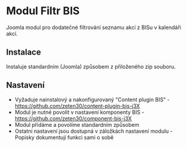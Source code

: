 Modul Filtr BIS
===============
Joomla modul pro dodatečné filtrování seznamu akcí z BISu v kalendáři akcí.


Instalace
---------
Instaluje standardním (Joomla) způsobem z přiloženého zip souboru.


Nastavení
---------
- Vyžaduje nainstalový a nakonfigurovaný "Content plugin BIS" - https://github.com/zeten30/content-plugin-bis-j3X
- Modul je nutné povolit v nastavení komponenty BIS - https://github.com/zeten30/component-bis-j3X
- Modul přidáme a povolíme standardním způsobem
- Ostatní nastavení jsou dostupná v záložkách nastavení modulu - Popisky dokumentují funkci sami o sobě


